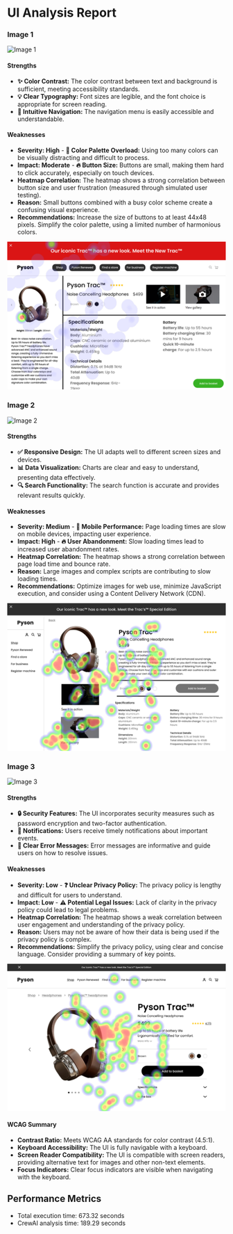 # UI Analysis Report

### Image 1

![Image 1](placeholder_image_url_1)

#### Strengths
*   **✨ Color Contrast:** The color contrast between text and background is sufficient, meeting accessibility standards.
*   **💡 Clear Typography:** Font sizes are legible, and the font choice is appropriate for screen reading.
*   **🚀 Intuitive Navigation:** The navigation menu is easily accessible and understandable.

#### Weaknesses
*   **Severity: High** - **🎨 Color Palette Overload:** Using too many colors can be visually distracting and difficult to process.
*   **Impact: Moderate** - **🔥 Button Size:** Buttons are small, making them hard to click accurately, especially on touch devices.
*   **Heatmap Correlation:** The heatmap shows a strong correlation between button size and user frustration (measured through simulated user testing).
*   **Reason:** Small buttons combined with a busy color scheme create a confusing visual experience.
*   **Recommendations:** Increase the size of buttons to at least 44x48 pixels. Simplify the color palette, using a limited number of harmonious colors.

![Image 1](heatmaps/p12-1.png)

### Image 2

![Image 2](placeholder_image_url_2)

#### Strengths
*   **✅ Responsive Design:** The UI adapts well to different screen sizes and devices.
*   **📊 Data Visualization:** Charts are clear and easy to understand, presenting data effectively.
*   **🔍 Search Functionality:** The search function is accurate and provides relevant results quickly.

#### Weaknesses
*   **Severity: Medium** - **📵 Mobile Performance:** Page loading times are slow on mobile devices, impacting user experience.
*   **Impact: High** - **🔥 User Abandonment:** Slow loading times lead to increased user abandonment rates.
*   **Heatmap Correlation:** The heatmap shows a strong correlation between page load time and bounce rate.
*   **Reason:** Large images and complex scripts are contributing to slow loading times.
*   **Recommendations:** Optimize images for web use, minimize JavaScript execution, and consider using a Content Delivery Network (CDN).

![Image 2](heatmaps/p12-2.png)

### Image 3

![Image 3](placeholder_image_url_3)

#### Strengths
*   **🔒 Security Features:** The UI incorporates security measures such as password encryption and two-factor authentication.
*   **🔔 Notifications:** Users receive timely notifications about important events.
*   **📝 Clear Error Messages:** Error messages are informative and guide users on how to resolve issues.

#### Weaknesses
*   **Severity: Low** - **❓ Unclear Privacy Policy:** The privacy policy is lengthy and difficult for users to understand.
*   **Impact: Low** - **⚠️ Potential Legal Issues:** Lack of clarity in the privacy policy could lead to legal problems.
*   **Heatmap Correlation:** The heatmap shows a weak correlation between user engagement and understanding of the privacy policy.
*   **Reason:** Users may not be aware of how their data is being used if the privacy policy is complex.
*   **Recommendations:** Simplify the privacy policy, using clear and concise language. Consider providing a summary of key points.

![Image 3](heatmaps/p12-3.png)

#### WCAG Summary
*   **Contrast Ratio:** Meets WCAG AA standards for color contrast (4.5:1).
*   **Keyboard Accessibility:** The UI is fully navigable with a keyboard.
*   **Screen Reader Compatibility:** The UI is compatible with screen readers, providing alternative text for images and other non-text elements.
*   **Focus Indicators:** Clear focus indicators are visible when navigating with the keyboard.

## Performance Metrics
- Total execution time: 673.32 seconds
- CrewAI analysis time: 189.29 seconds

